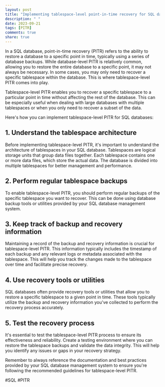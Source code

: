```yaml
---
layout: post
title: "Implementing tablespace-level point-in-time recovery for SQL databases"
description: " "
date: 2023-09-21
tags: [PITR]
comments: true
share: true
---
```


In a SQL database, point-in-time recovery (PITR) refers to the ability to restore a database to a specific point in time, typically using a series of database backups. While database-level PITR is relatively common, allowing you to restore the entire database to a specific point, it may not always be necessary. In some cases, you may only need to recover a specific tablespace within the database. This is where tablespace-level PITR comes into play.

Tablespace-level PITR enables you to recover a specific tablespace to a particular point in time without affecting the rest of the database. This can be especially useful when dealing with large databases with multiple tablespaces or when you only need to recover a subset of the data.

Here's how you can implement tablespace-level PITR for SQL databases:

## 1. Understand the tablespace architecture

Before implementing tablespace-level PITR, it's important to understand the architecture of tablespaces in your SQL database. Tablespaces are logical storage units that group data files together. Each tablespace contains one or more data files, which store the actual data. The database is divided into multiple tablespaces for better management and performance.

## 2. Perform regular tablespace backups

To enable tablespace-level PITR, you should perform regular backups of the specific tablespace you want to recover. This can be done using database backup tools or utilities provided by your SQL database management system.

## 3. Keep track of backup and recovery information

Maintaining a record of the backup and recovery information is crucial for tablespace-level PITR. This information typically includes the timestamp of each backup and any relevant logs or metadata associated with the tablespace. This will help you track the changes made to the tablespace over time and facilitate precise recovery.

## 4. Use recovery tools or utilities

SQL databases often provide recovery tools or utilities that allow you to restore a specific tablespace to a given point in time. These tools typically utilize the backup and recovery information you've collected to perform the recovery process accurately.

## 5. Test the recovery process

It's essential to test the tablespace-level PITR process to ensure its effectiveness and reliability. Create a testing environment where you can restore the tablespace backups and validate the data integrity. This will help you identify any issues or gaps in your recovery strategy.

Remember to always reference the documentation and best practices provided by your SQL database management system to ensure you're following the recommended guidelines for tablespace-level PITR.

#SQL #PITR